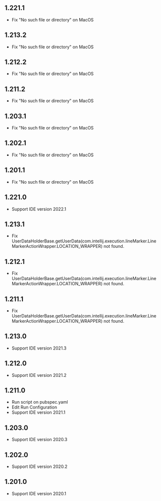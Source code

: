 ## 1.221.1

- Fix "No such file or directory" on MacOS

## 1.213.2

- Fix "No such file or directory" on MacOS

## 1.212.2

- Fix "No such file or directory" on MacOS

## 1.211.2

- Fix "No such file or directory" on MacOS

## 1.203.1

- Fix "No such file or directory" on MacOS

## 1.202.1

- Fix "No such file or directory" on MacOS

## 1.201.1

- Fix "No such file or directory" on MacOS

## 1.221.0

- Support IDE version 2022.1

## 1.213.1

- Fix UserDataHolderBase.getUserData(com.intellij.execution.lineMarker.LineMarkerActionWrapper.LOCATION_WRAPPER) not found.

## 1.212.1

- Fix UserDataHolderBase.getUserData(com.intellij.execution.lineMarker.LineMarkerActionWrapper.LOCATION_WRAPPER) not found.

## 1.211.1

- Fix UserDataHolderBase.getUserData(com.intellij.execution.lineMarker.LineMarkerActionWrapper.LOCATION_WRAPPER) not found.

## 1.213.0

- Support IDE version 2021.3

## 1.212.0

- Support IDE version 2021.2

## 1.211.0

- Run script on pubspec.yaml
- Edit Run Configuration
- Support IDE version 2021.1

## 1.203.0

- Support IDE version 2020.3

## 1.202.0

- Support IDE version 2020.2

## 1.201.0

- Support IDE version 2020.1

